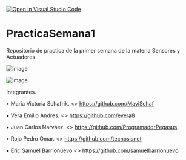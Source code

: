 [![Open in Visual Studio Code](https://classroom.github.com/assets/open-in-vscode-c66648af7eb3fe8bc4f294546bfd86ef473780cde1dea487d3c4ff354943c9ae.svg)](https://classroom.github.com/online_ide?assignment_repo_id=8389336&assignment_repo_type=AssignmentRepo)
# PracticaSemana1
Repositorio de practica de la primer semana de la materia Sensores y Actuadores

![image](https://user-images.githubusercontent.com/84986194/188350512-fd45d679-2f56-4769-9a6d-84e195238634.png)

![image](https://user-images.githubusercontent.com/84986194/188350680-0df3c7dc-338a-42e5-8f8a-2426781223c9.png)


 
Integrantes.

•	Maria Victoria Schafrik. <<GitHub>>  https://github.com/MaviSchaf

•	Vera Emilio Andres. <<GitHub>> https://github.com/evera8

•	Juan Carlos Narváez. <<GitHub>> https://github.com/ProgramadorPegasus

•	Rojo Pedro Omar. <<GitHub>> https://github.com/tecnosisnet

• Eric Samuel Barrionuevo  <<GitHub>> https://github.com/samuelbarrionuevo
